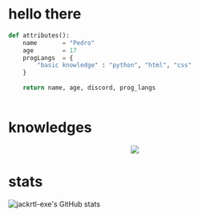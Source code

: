# hello there

```python
def attributes():
    name       = "Pedro"
    age        = 17
    progLangs  = {
        "basic knowledge" : "python", "html", "css"
    }
    
    return name, age, discord, prog_langs
    
```

# knowledges

<p align="center">
    <a href="https://skillicons.dev">
        <img src="https://skillicons.dev/icons?i=py,html,css,vscode" />
    </a>
</p>

# stats

![jackrtl-exe's GitHub stats](https://github-readme-stats.vercel.app/api?username=jacknvw&show_icons=true&theme=dracula)
